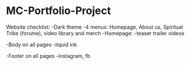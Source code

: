 # MC-Portfolio-Project

Website checklist:
-Dark theme
-4 menus: Homepage, About us, Spiritual Tribe (forume), video library and merch
-Homepage:
-teaser trailer videos

-Body on all pages
-liquid ink

-Footer on all pages
-instagram, fb
